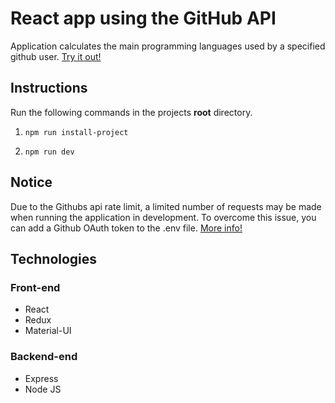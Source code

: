 # React app using the GitHub API
Application calculates the main programming languages used by a specified github user. [Try it out!](https://github-language-app.herokuapp.com/)

## Instructions
Run the following commands in the projects **root** directory. 
1) `npm run install-project`

2) `npm run dev`

## Notice
Due to the Githubs api rate limit, a limited number of requests may be made when running the application in development. To overcome this issue, you can add a Github OAuth token to the .env file.  [More info!](https://developer.github.com/v3/#oauth2-token-sent-in-a-header)

## Technologies
### Front-end
* React
* Redux
* Material-UI

### Backend-end
* Express
* Node JS

